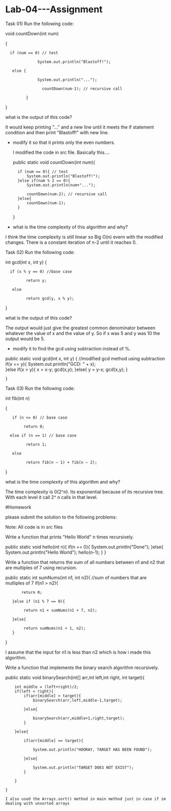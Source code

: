 # Lab-04---Assignment

Task 01) Run the following code:

void countDown(int num)

 {

      if (num == 0) // test

                  System.out.println("Blastoff!");

       else {

                  System.out.println("...");

                    countDown(num-1); // recursive call

             } 

}

what is the output of this code?

  It would keep printing "..." and a new line until it meets the if statement condition and then print "Blastoff!" with new line.

- modify it so that it prints only the even numbers. 
  
  I modified the code in src file.
  Basically this....
  
  public static void countDown(int num){
        
        if (num == 0){ // test
            System.out.println("Blastoff!");
        }else if(num % 2 == 0){
            System.out.println(num+"...");
            
            countDown(num-2); // recursive call
        }else{
            countDown(num-1);
        } 
    }
  

- what is the time complexity of this algorithm and why?

I think the time complexity is still linear so Big O(n) evern with the modified changes. There is a constant iteration of n-2 until it reaches 0.


Task 02) Run the following code:

int gcd(int x, int y) {

      if (x % y == 0) //base case

             return y;

       else

             return gcd(y, x % y);

}

what is the output of this code?

  The output would just give the greatest common denominator between whatever the value of x and the value of y. So if x was 5 and y was 10 the output would be 5.

- modify it to find the gcd using subtraction instead of %.

 public static void gcd(int x, int y) {
      //modified gcd method using subtraction
      if(x == y){
           System.out.println("GCD: " + x);    
      }else if(x > y){
           x = x-y;
           gcd(x,y);
       }else{
          y = y-x;
          gcd(x,y);
      }

    }
    
 Task 03) Run the following code:


int fib(int n)

{

       if (n <= 0) // base case

            return 0;

      else if (n == 1) // base case

             return 1;

       else

             return fib(n – 1) + fib(n – 2);

}

what is the time complexity of this algorithm and why?

The time complexity is 0(2^n). Its exponential because of its recursive tree. With each level it call 2^ n calls in that level.

#Homework

please submit the solution to the following problems:

Note: All code is in src files

Write a function that prints "Hello World" n times recursively.

public static void hello(int n){
        if(n == 0){
            System.out.println("Done");
        }else{
            System.out.println("Hello World");
            hello(n-1);
        }
    }


Write a function that returns the sum of all numbers between n1 and n2 that are multiples of 7 using recursion.

public static int sumNums(int n1, int n2){
      //sum of numbers that are mutliples of 7
       if(n1 > n2){
        
           return 0;
        
       }else if (n1 % 7 == 0){
            
            return n1 + sumNums(n1 + 7, n2);
       
       }else{
           
            return sumNums(n1 + 1, n2);
       }
       
        
        
   }
   
   I assume that the input for n1 is less than n2 which is how i made this algorithm.
       

Write a function that implements the binary search algorithm recursively.

 public static void binarySearch(int[] arr,int left,int right, int target){
        
        int middle = (left+right)/2;
        if(left < right){
            if(arr[middle] > target){
                binarySearch(arr,left,middle-1,target);
            
            }else{
            
                binarySearch(arr,middle+1,right,target);
            }
        
        }else{
            
            if(arr[middle] == target){
                
                System.out.println("HOORAY, TARGET HAS BEEN FOUND");
                
            }else{
                
                System.out.println("TARGET DOES NOT EXIST");
            }
            
        }
        
    }
    
    I also used the Arrays.sort() method in main method just in case if im dealing with unsorted arrays

